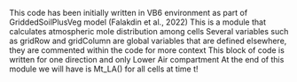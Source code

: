 This code has been initially written in VB6 environment as part of GriddedSoilPlusVeg model (Falakdin et al., 2022)
This is a module that calculates atmospheric mole distribution among cells
Several variables such as gridRow and gridColumn are global variables that are defined elsewhere, they are commented within the code for more context
This block of code is written for one direction and only Lower Air compartment
At the end of this module we will have is Mt_LA() for all cells at time t!

